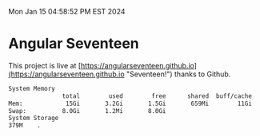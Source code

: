 Mon Jan 15 04:58:52 PM EST 2024

# Angular Seventeen


This project is live at [https://angularseventeen.github.io](https://angularseventeen.github.io "Seventeen!") thanks to Github.

```bash
System Memory
               total        used        free      shared  buff/cache   available
Mem:            15Gi       3.2Gi       1.5Gi       659Mi        11Gi        12Gi
Swap:          8.0Gi       1.2Mi       8.0Gi
System Storage
379M	.
```
```bash
